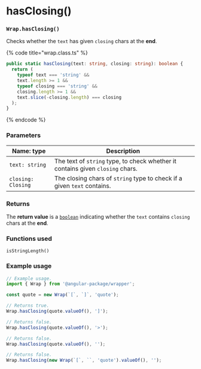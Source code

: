 # hasClosing()

### `Wrap.hasClosing()`

Checks whether the `text` has given `closing` chars at the **end**.

{% code title="wrap.class.ts" %}
```typescript
public static hasClosing(text: string, closing: string): boolean {
  return (
    typeof text === 'string' &&
    text.length >= 1 &&
    typeof closing === 'string' &&
    closing.length >= 1 &&
    text.slice(-closing.length) === closing
  );
}
```
{% endcode %}

### Parameters

| Name: type         | Description                                                                    |
| ------------------ | ------------------------------------------------------------------------------ |
| `text: string`     | The text of `string` type, to check whether it contains given `closing` chars. |
| `closing: Closing` | The closing chars of `string` type to check if a given `text` contains.        |

### Returns

The **return value** is a [`boolean`](https://developer.mozilla.org/en-US/docs/Web/JavaScript/Reference/Global\_Objects/Boolean) indicating whether the `text` contains `closing` chars at the **end**.

### Functions used

`isStringLength()`

### Example usage

```typescript
// Example usage.
import { Wrap } from '@angular-package/wrapper';

const quote = new Wrap(`[`, `]`, 'quote');

// Returns true.
Wrap.hasClosing(quote.valueOf(), ']');

// Returns false.
Wrap.hasClosing(quote.valueOf(), '>');

// Returns false.
Wrap.hasClosing(quote.valueOf(), '');

// Returns false.
Wrap.hasClosing(new Wrap(`[`, ``, 'quote').valueOf(), '');
```
